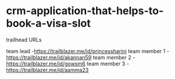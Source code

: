 # crm-application-that-helps-to-book-a-visa-slot

trailhead URLs

team lead     -https://trailblazer.me/id/princessharini
team member 1 -https://trailblazer.me/id/akannan59
team member 2 -https://trailblazer.me/id/gowsm6
team member 3 -https://trailblazer.me/id/aamma23
